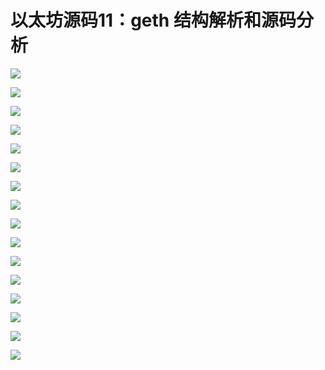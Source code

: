 # 以太坊源码11：geth 结构解析和源码分析

![](https://i.imgur.com/aWjrT4p.png)

![](https://i.imgur.com/6YELua4.png)

![](https://i.imgur.com/9esp1Vs.png)

![](https://i.imgur.com/cBgfEUT.png)

![](https://i.imgur.com/tOwcp64.png)

![](https://i.imgur.com/deoniS2.png)

![](https://i.imgur.com/7xuQ9NO.png)

![](https://i.imgur.com/Lmnn8sv.png)

![](https://i.imgur.com/lRXvs2a.png)

![](https://i.imgur.com/Cj4i7en.png)

![](https://i.imgur.com/GP86GPe.png)

![](https://i.imgur.com/SWZhCBF.png)

![](https://i.imgur.com/eXb9iep.png)

![](https://i.imgur.com/ypRhU0M.png)

![](https://i.imgur.com/IZnjYHa.png)


![](https://i.imgur.com/ayCw0j5.png)